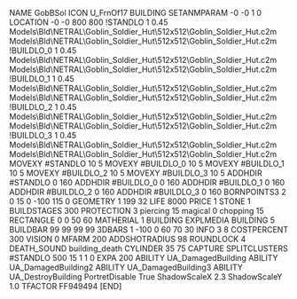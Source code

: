 NAME GobBSol
ICON U_FrnOf17
BUILDING
SETANMPARAM -0 -0 1 0
LOCATION -0 -0 800 800
!STANDLO      1 0.45 Models\Bld\NETRAL\Goblin_Soldier_Hut\512x512\Goblin_Soldier_Hut.c2m Models\Bld\NETRAL\Goblin_Soldier_Hut\512x512\Goblin_Soldier_Hut.c2m
!BUILDLO_0    1 0.45 Models\Bld\NETRAL\Goblin_Soldier_Hut\512x512\Goblin_Soldier_Hut.c2m Models\Bld\NETRAL\Goblin_Soldier_Hut\512x512\Goblin_Soldier_Hut.c2m
!BUILDLO_1    1 0.45 Models\Bld\NETRAL\Goblin_Soldier_Hut\512x512\Goblin_Soldier_Hut.c2m Models\Bld\NETRAL\Goblin_Soldier_Hut\512x512\Goblin_Soldier_Hut.c2m
!BUILDLO_2    1 0.45 Models\Bld\NETRAL\Goblin_Soldier_Hut\512x512\Goblin_Soldier_Hut.c2m Models\Bld\NETRAL\Goblin_Soldier_Hut\512x512\Goblin_Soldier_Hut.c2m
!BUILDLO_3    1 0.45 Models\Bld\NETRAL\Goblin_Soldier_Hut\512x512\Goblin_Soldier_Hut.c2m Models\Bld\NETRAL\Goblin_Soldier_Hut\512x512\Goblin_Soldier_Hut.c2m
MOVEXY #STANDLO   10 5
MOVEXY #BUILDLO_0 10 5
MOVEXY #BUILDLO_1 10 5
MOVEXY #BUILDLO_2 10 5
MOVEXY #BUILDLO_3 10 5
ADDHDIR #STANDLO 0 160
ADDHDIR #BUILDLO_0 0 160
ADDHDIR #BUILDLO_1 0 160
ADDHDIR #BUILDLO_2 0 160
ADDHDIR #BUILDLO_3 0 160
BORNPOINTS3 2 0 15 0 -100 115 0
GEOMETRY 1 199 32
LIFE     8000
PRICE 1 STONE 1
BUILDSTAGES 300
PROTECTION 3 piercing 15 magical 0 chopping 15
RECTANGLE    0 0 50 60
MATHERIAL 1 BUILDING
EXPLMEDIA BUILDING 5
BUILDBAR    99 99 99 99
3DBARS 1 -100 0 60 70 30
INFO 3 8
COSTPERCENT 300
VISION 0
MFARM 200
ADDSHOTRADIUS 98
ROUNDLOCK 4
DEATH_SOUND building_death
CYLINDER 35 75
CAPTURE
SPLITCLUSTERS #STANDLO 500 15 1 1 0
EXPA 200
ABILITY UA_DamagedBuilding
ABILITY UA_DamagedBuilding2
ABILITY UA_DamagedBuilding3
ABILITY UA_DestroyBuilding
PortretDisable True
ShadowScaleX 2.3
ShadowScaleY 1.0
TFACTOR FF949494
[END]

